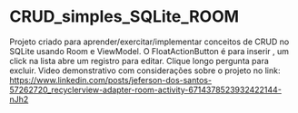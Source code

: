 # CRUD_simples_SQLite_ROOM
 Projeto criado para aprender/exercitar/implementar conceitos de CRUD no SQLite usando Room e ViewModel.
 O FloatActionButton é para inserir , um click na lista abre um registro para editar.
 Clique longo pergunta para excluir.
 Video demonstrativo com considerações sobre o projeto no link:  https://www.linkedin.com/posts/jeferson-dos-santos-57262720_recyclerview-adapter-room-activity-6714378523932422144-nJh2
